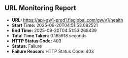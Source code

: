 ## URL Monitoring Report

- **URL:** https://api-gw1-prod1.fisglobal.com/gw/v1/health
- **Start Time:** 2025-09-20T04:51:53.082521
- **End Time:** 2025-09-20T04:51:53.268439
- **Total Time Taken:** 0.185918 seconds
- **HTTP Status Code:** 403
- **Status:** Failure
- **Failure Reason:** HTTP Status Code: 403
